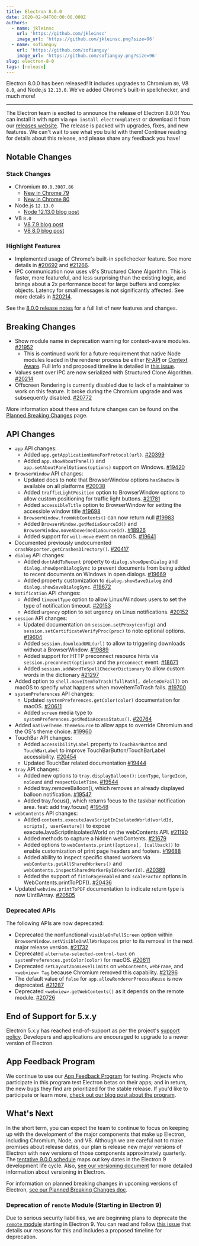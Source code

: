 ```yaml
---
title: Electron 8.0.0
date: 2020-02-04T00:00:00.000Z
authors:
  - name: jkleinsc
    url: 'https://github.com/jkleinsc'
    image_url: 'https://github.com/jkleinsc.png?size=96'
  - name: sofianguy
    url: 'https://github.com/sofianguy'
    image_url: 'https://github.com/sofianguy.png?size=96'
slug: electron-8-0
tags: [release]
---
```


Electron 8.0.0 has been released! It includes upgrades to Chromium `80`, V8 `8.0`, and Node.js `12.13.0`. We've added Chrome's built-in spellchecker, and much more!

<!-- truncate -->

---

The Electron team is excited to announce the release of Electron 8.0.0! You can install it with npm via `npm install electron@latest` or download it from our [releases website](https://electronjs.org/releases/stable). The release is packed with upgrades, fixes, and new features. We can't wait to see what you build with them! Continue reading for details about this release, and please share any feedback you have!

## Notable Changes

### Stack Changes

- Chromium `80.0.3987.86`
  - [New in Chrome 79](https://developers.google.com/web/updates/2019/12/nic79)
  - [New in Chrome 80](https://chromereleases.googleblog.com/2020/02/stable-channel-update-for-desktop.html)
- Node.js `12.13.0`
  - [Node 12.13.0 blog post](https://nodejs.org/en/blog/release/v12.13.0/)
- V8 `8.0`
  - [V8 7.9 blog post](https://v8.dev/blog/v8-release-79)
  - [V8 8.0 blog post](https://v8.dev/blog/v8-release-80)

### Highlight Features

- Implemented usage of Chrome's built-in spellchecker feature. See more details in [#20692](https://github.com/electron/electron/pull/20692) and [#21266](https://github.com/electron/electron/pull/21266).
- IPC communication now uses v8's Structured Clone Algorithm. This is faster, more featureful, and less surprising than the existing logic, and brings about a 2x performance boost for large buffers and complex objects. Latency for small messages is not significantly affected. See more details in [#20214](https://github.com/electron/electron/pull/20214).

See the [8.0.0 release notes](https://github.com/electron/electron/releases/tag/v8.0.0) for a full list of new features and changes.

## Breaking Changes

- Show module name in deprecation warning for context-aware modules. [#21952](https://github.com/electron/electron/pull/21952)
  - This is continued work for a future requirement that native Node modules loaded in the renderer process be either [N-API](https://nodejs.org/api/n-api.html) or [Context Aware](https://nodejs.org/api/addons.html#addons_context_aware_addons). Full info and proposed timeline is detailed in [this issue](https://github.com/electron/electron/issues/18397).
- Values sent over IPC are now serialized with Structured Clone Algorithm. [#20214](https://github.com/electron/electron/pull/20214)
- Offscreen Rendering is currently disabled due to lack of a maintainer to work on this feature. It broke during the Chromium upgrade and was subsequently disabled. [#20772](https://github.com/electron/electron/issues/20772)

More information about these and future changes can be found on the [Planned Breaking Changes](https://github.com/electron/electron/blob/master/docs/breaking-changes.md) page.

## API Changes

- `app` API changes:
  - Added `app.getApplicationNameForProtocol(url)`. [#20399](https://github.com/electron/electron/pull/20399)
  - Added `app.showAboutPanel()` and `app.setAboutPanelOptions(options)` support on Windows. [#19420](https://github.com/electron/electron/pull/19420)
- `BrowserWindow` API changes:
  - Updated docs to note that BrowserWindow options `hasShadow` is available on all platforms [#20038](https://github.com/electron/electron/pull/20038)
  - Added `trafficLightPosition` option to BrowserWindow options to allow custom positioning for traffic light buttons. [#21781](https://github.com/electron/electron/pull/21781)
  - Added `accessibleTitle` option to BrowserWindow for setting the accessible window title [#19698](https://github.com/electron/electron/pull/19698)
  - `BrowserWindow.fromWebContents()` can now return null [#19983](https://github.com/electron/electron/pull/19983)
  - Added `BrowserWindow.getMediaSourceId()` and `BrowserWindow.moveAbove(mediaSourceId)`. [#18926](https://github.com/electron/electron/pull/18926)
  - Added support for `will-move` event on macOS. [#19641](https://github.com/electron/electron/pull/19641)
- Documented previously undocumented `crashReporter.getCrashesDirectory()`. [#20417](https://github.com/electron/electron/pull/20417)
- `dialog` API changes:
  - Added `dontAddToRecent` property to `dialog.showOpenDialog` and `dialog.showOpenDialogSync` to prevent documents from being added to recent documents on Windows in open dialogs. [#19669](https://github.com/electron/electron/pull/19669)
  - Added property customization to `dialog.showSaveDialog` and `dialog.showSaveDialogSync`. [#19672](https://github.com/electron/electron/pull/19672)
- `Notification` API changes:
  - Added `timeoutType` option to allow Linux/Windows users to set the type of notification timeout. [#20153](https://github.com/electron/electron/pull/20153)
  - Added `urgency` option to set urgency on Linux notifications. [#20152](https://github.com/electron/electron/pull/20152)
- `session` API changes:
  - Updated documentation on `session.setProxy(config)` and `session.setCertificateVerifyProc(proc)` to note optional options. [#19604](https://github.com/electron/electron/pull/19604)
  - Added `session.downloadURL(url)` to allow to triggering downloads without a BrowserWindow. [#19889](https://github.com/electron/electron/pull/19889)
  - Added support for HTTP preconnect resource hints via `session.preconnect(options)` and the `preconnect` event. [#18671](http://github.com/electron/electron/pull/18671)
  - Added `session.addWordToSpellCheckerDictionary` to allow custom words in the dictionary [#21297](http://github.com/electron/electron/pull/21297)
- Added option to `shell.moveItemToTrash(fullPath[, deleteOnFail])` on macOS to specify what happens when moveItemToTrash fails. [#19700](https://github.com/electron/electron/pull/19700)
- `systemPreferences` API changes:
  - Updated `systemPreferences.getColor(color)` documentation for macOS. [#20611](https://github.com/electron/electron/pull/20611)
  - Added `screen` media type to `systemPreferences.getMediaAccessStatus()`. [#20764](https://github.com/electron/electron/pull/20764)
- Added `nativeTheme.themeSource` to allow apps to override Chromium and the OS's theme choice. [#19960](https://github.com/electron/electron/pull/19960)
- TouchBar API changes:
  - Added `accessibilityLabel` property to `TouchBarButton` and `TouchBarLabel` to improve TouchBarButton/TouchBarLabel accessibility. [#20454](https://github.com/electron/electron/pull/20454)
  - Updated TouchBar related documentation [#19444](https://github.com/electron/electron/pull/19444)
- `tray` API changes:
  - Added new options to `tray.displayBalloon()`: `iconType`, `largeIcon`, `noSound` and `respectQuietTime`. [#19544](https://github.com/electron/electron/pull/19544)
  - Added tray.removeBalloon(), which removes an already displayed balloon notification. [#19547](https://github.com/electron/electron/pull/19547)
  - Added tray.focus(), which returns focus to the taskbar notification area. feat: add tray.focus() [#19548](https://github.com/electron/electron/pull/19548)
- `webContents` API changes:
  - Added `contents.executeJavaScriptInIsolatedWorld(worldId, scripts[, userGesture])` to expose executeJavaScriptInIsolatedWorld on the webContents API. [#21190](https://github.com/electron/electron/pull/21190)
  - Added methods to capture a hidden webContents. [#21679](https://github.com/electron/electron/pull/21679)
  - Added options to `webContents.print([options], [callback])` to enable customization of print page headers and footers. [#19688](https://github.com/electron/electron/pull/19688)
  - Added ability to inspect specific shared workers via `webContents.getAllSharedWorkers()` and `webContents.inspectSharedWorkerById(workerId)`. [#20389](https://github.com/electron/electron/pull/20389)
  - Added the support of `fitToPageEnabled` and `scaleFactor` options in WebContents.printToPDF(). [#20436](https://github.com/electron/electron/pull/20436)
- Updated `webview.printToPDF` documentation to indicate return type is now Uint8Array. [#20505](https://github.com/electron/electron/pull/20505)

### Deprecated APIs

The following APIs are now deprecated:

- Deprecated the nonfunctional `visibleOnFullScreen` option within `BrowserWindow.setVisibleOnAllWorkspaces` prior to its removal in the next major release version. [#21732](https://github.com/electron/electron/pull/21732)
- Deprecated `alternate-selected-control-text` on `systemPreferences.getColor(color)` for macOS. [#20611](https://github.com/electron/electron/pull/20611)
- Deprecated `setLayoutZoomLevelLimits` on `webContents`, `webFrame`, and `<webview> Tag` because Chromium removed this capability. [#21296](https://github.com/electron/electron/pull/21296)
- The default value of `false` for `app.allowRendererProcessReuse` is now deprecated. [#21287](https://github.com/electron/electron/pull/21287)
- Deprecated `<webview>.getWebContents()` as it depends on the remote module. [#20726](https://github.com/electron/electron/pull/20726)

## End of Support for 5.x.y

Electron 5.x.y has reached end-of-support as per the project's
[support policy](https://electronjs.org/docs/tutorial/support#supported-versions).
Developers and applications are encouraged to upgrade to a newer version of Electron.

## App Feedback Program

We continue to use our [App Feedback Program](https://electronjs.org/blog/app-feedback-program) for testing. Projects who participate in this program test Electron betas on their apps; and in return, the new bugs they find are prioritized for the stable release. If you'd like to participate or learn more, [check out our blog post about the program](https://electronjs.org/blog/app-feedback-program).

## What's Next

In the short term, you can expect the team to continue to focus on keeping up with the development of the major components that make up Electron, including Chromium, Node, and V8. Although we are careful not to make promises about release dates, our plan is release new major versions of Electron with new versions of those components approximately quarterly. The [tentative 9.0.0 schedule](https://electronjs.org/docs/tutorial/electron-timelines) maps out key dates in the Electron 9 development life cycle. Also, [see our versioning document](https://electronjs.org/docs/tutorial/electron-versioning) for more detailed information about versioning in Electron.

For information on planned breaking changes in upcoming versions of Electron, [see our Planned Breaking Changes doc](https://github.com/electron/electron/blob/master/docs/breaking-changes.md).

### Deprecation of `remote` Module (Starting in Electron 9)

Due to serious security liabilities, we are beginning plans to deprecate the [`remote` module](https://www.electronjs.org/docs/api/remote) starting in Electron 9. You can read and follow [this issue](https://github.com/electron/electron/issues/21408) that details our reasons for this and includes a proposed timeline for deprecation.
